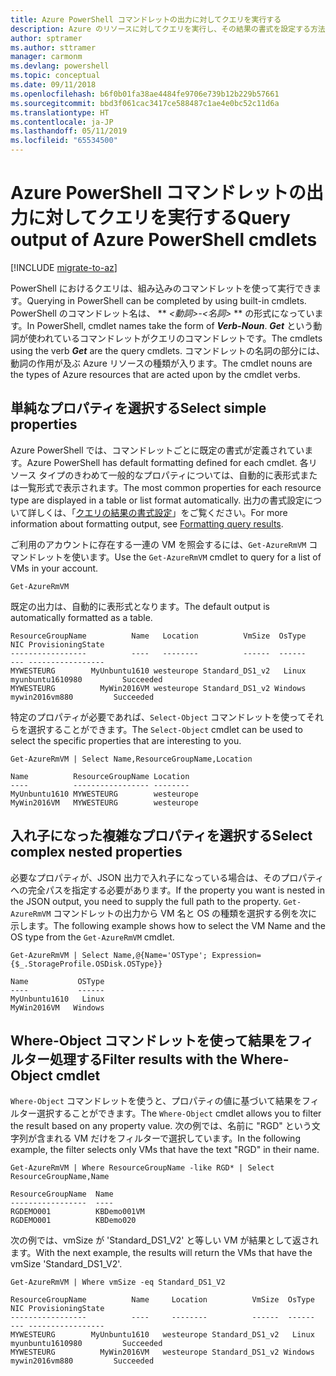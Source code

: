 ```yaml
---
title: Azure PowerShell コマンドレットの出力に対してクエリを実行する
description: Azure のリソースに対してクエリを実行し、その結果の書式を設定する方法について説明します。
author: sptramer
ms.author: sttramer
manager: carmonm
ms.devlang: powershell
ms.topic: conceptual
ms.date: 09/11/2018
ms.openlocfilehash: b6f0b01fa38ae4484fe9706e739b12b229b57661
ms.sourcegitcommit: bbd3f061cac3417ce588487c1ae4e0bc52c11d6a
ms.translationtype: HT
ms.contentlocale: ja-JP
ms.lasthandoff: 05/11/2019
ms.locfileid: "65534500"
---
```

# <a name="query-output-of-azure-powershell-cmdlets"></a><span data-ttu-id="66b7a-103">Azure PowerShell コマンドレットの出力に対してクエリを実行する</span><span class="sxs-lookup"><span data-stu-id="66b7a-103">Query output of Azure PowerShell cmdlets</span></span>

[!INCLUDE [migrate-to-az](../includes/migrate-to-az.md)]

<span data-ttu-id="66b7a-104">PowerShell におけるクエリは、組み込みのコマンドレットを使って実行できます。</span><span class="sxs-lookup"><span data-stu-id="66b7a-104">Querying in PowerShell can be completed by using built-in cmdlets.</span></span> <span data-ttu-id="66b7a-105">PowerShell のコマンドレット名は、 \*\* _<動詞>-<名詞>_ \*\* の形式になっています。</span><span class="sxs-lookup"><span data-stu-id="66b7a-105">In PowerShell, cmdlet names take the form of **_Verb-Noun_**.</span></span> <span data-ttu-id="66b7a-106">**_Get_** という動詞が使われているコマンドレットがクエリのコマンドレットです。</span><span class="sxs-lookup"><span data-stu-id="66b7a-106">The cmdlets using the verb **_Get_** are the query cmdlets.</span></span> <span data-ttu-id="66b7a-107">コマンドレットの名詞の部分には、動詞の作用が及ぶ Azure リソースの種類が入ります。</span><span class="sxs-lookup"><span data-stu-id="66b7a-107">The cmdlet nouns are the types of Azure resources that are acted upon by the cmdlet verbs.</span></span>

## <a name="select-simple-properties"></a><span data-ttu-id="66b7a-108">単純なプロパティを選択する</span><span class="sxs-lookup"><span data-stu-id="66b7a-108">Select simple properties</span></span>

<span data-ttu-id="66b7a-109">Azure PowerShell では、コマンドレットごとに既定の書式が定義されています。</span><span class="sxs-lookup"><span data-stu-id="66b7a-109">Azure PowerShell has default formatting defined for each cmdlet.</span></span> <span data-ttu-id="66b7a-110">各リソース タイプのきわめて一般的なプロパティについては、自動的に表形式または一覧形式で表示されます。</span><span class="sxs-lookup"><span data-stu-id="66b7a-110">The most common properties for each resource type are displayed in a table or list format automatically.</span></span> <span data-ttu-id="66b7a-111">出力の書式設定について詳しくは、「[クエリの結果の書式設定](formatting-output.md)」をご覧ください。</span><span class="sxs-lookup"><span data-stu-id="66b7a-111">For more information about formatting output, see [Formatting query results](formatting-output.md).</span></span>

<span data-ttu-id="66b7a-112">ご利用のアカウントに存在する一連の VM を照会するには、`Get-AzureRmVM` コマンドレットを使います。</span><span class="sxs-lookup"><span data-stu-id="66b7a-112">Use the `Get-AzureRmVM` cmdlet to query for a list of VMs in your account.</span></span>

```azurepowershell-interactive
Get-AzureRmVM
```

<span data-ttu-id="66b7a-113">既定の出力は、自動的に表形式となります。</span><span class="sxs-lookup"><span data-stu-id="66b7a-113">The default output is automatically formatted as a table.</span></span>

```output
ResourceGroupName          Name   Location          VmSize  OsType              NIC ProvisioningState
-----------------          ----   --------          ------  ------              --- -----------------
MYWESTEURG        MyUnbuntu1610 westeurope Standard_DS1_v2   Linux myunbuntu1610980         Succeeded
MYWESTEURG          MyWin2016VM westeurope Standard_DS1_v2 Windows   mywin2016vm880         Succeeded
```

<span data-ttu-id="66b7a-114">特定のプロパティが必要であれば、`Select-Object` コマンドレットを使ってそれらを選択することができます。</span><span class="sxs-lookup"><span data-stu-id="66b7a-114">The `Select-Object` cmdlet can be used to select the specific properties that are interesting to you.</span></span>

```azurepowershell-interactive
Get-AzureRmVM | Select Name,ResourceGroupName,Location
```

```output
Name          ResourceGroupName Location
----          ----------------- --------
MyUnbuntu1610 MYWESTEURG        westeurope
MyWin2016VM   MYWESTEURG        westeurope
```

## <a name="select-complex-nested-properties"></a><span data-ttu-id="66b7a-115">入れ子になった複雑なプロパティを選択する</span><span class="sxs-lookup"><span data-stu-id="66b7a-115">Select complex nested properties</span></span>

<span data-ttu-id="66b7a-116">必要なプロパティが、JSON 出力で入れ子になっている場合は、そのプロパティへの完全パスを指定する必要があります。</span><span class="sxs-lookup"><span data-stu-id="66b7a-116">If the property you want is nested in the JSON output, you need to supply the full path to the property.</span></span> <span data-ttu-id="66b7a-117">`Get-AzureRmVM` コマンドレットの出力から VM 名と OS の種類を選択する例を次に示します。</span><span class="sxs-lookup"><span data-stu-id="66b7a-117">The following example shows how to select the VM Name and the OS type from the `Get-AzureRmVM` cmdlet.</span></span>

```azurepowershell-interactive
Get-AzureRmVM | Select Name,@{Name='OSType'; Expression={$_.StorageProfile.OSDisk.OSType}}
```

```output
Name           OSType
----           ------
MyUnbuntu1610   Linux
MyWin2016VM   Windows
```

## <a name="filter-results-with-the-where-object-cmdlet"></a><span data-ttu-id="66b7a-118">Where-Object コマンドレットを使って結果をフィルター処理する</span><span class="sxs-lookup"><span data-stu-id="66b7a-118">Filter results with the Where-Object cmdlet</span></span>

<span data-ttu-id="66b7a-119">`Where-Object` コマンドレットを使うと、プロパティの値に基づいて結果をフィルター選択することができます。</span><span class="sxs-lookup"><span data-stu-id="66b7a-119">The `Where-Object` cmdlet allows you to filter the result based on any property value.</span></span> <span data-ttu-id="66b7a-120">次の例では、名前に "RGD" という文字列が含まれる VM だけをフィルターで選択しています。</span><span class="sxs-lookup"><span data-stu-id="66b7a-120">In the following example, the filter selects only VMs that have the text "RGD" in their name.</span></span>

```azurepowershell-interactive
Get-AzureRmVM | Where ResourceGroupName -like RGD* | Select ResourceGroupName,Name
```

```output
ResourceGroupName  Name
-----------------  ----
RGDEMO001          KBDemo001VM
RGDEMO001          KBDemo020
```

<span data-ttu-id="66b7a-121">次の例では、vmSize が 'Standard_DS1_V2' と等しい VM が結果として返されます。</span><span class="sxs-lookup"><span data-stu-id="66b7a-121">With the next example, the results will return the VMs that have the vmSize 'Standard_DS1_V2'.</span></span>

```azurepowershell-interactive
Get-AzureRmVM | Where vmSize -eq Standard_DS1_V2
```

```output
ResourceGroupName          Name     Location          VmSize  OsType              NIC ProvisioningState
-----------------          ----     --------          ------  ------              --- -----------------
MYWESTEURG        MyUnbuntu1610   westeurope Standard_DS1_v2   Linux myunbuntu1610980         Succeeded
MYWESTEURG          MyWin2016VM   westeurope Standard_DS1_v2 Windows   mywin2016vm880         Succeeded
```